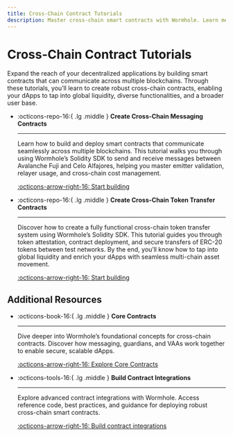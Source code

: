 ```yaml
---
title: Cross-Chain Contract Tutorials
description: Master cross-chain smart contracts with Wormhole. Learn messaging, token transfers, and secure, scalable dApp deployments across blockchains.
---
```


# Cross-Chain Contract Tutorials

Expand the reach of your decentralized applications by building smart contracts that can communicate across multiple blockchains. Through these tutorials, you’ll learn to create robust cross-chain contracts, enabling your dApps to tap into global liquidity, diverse functionalities, and a broader user base.

<div class="grid cards" markdown>

-   :octicons-repo-16:{ .lg .middle } **Create Cross-Chain Messaging Contracts**

    ---

    Learn how to build and deploy smart contracts that communicate seamlessly across multiple blockchains. This tutorial walks you through using Wormhole’s Solidity SDK to send and receive messages between Avalanche Fuji and Celo Alfajores, helping you master emitter validation, relayer usage, and cross-chain cost management.

    [:octicons-arrow-right-16: Start building](/docs/tutorials/by-product/cross-chain-contracts/cross-chain-contracts/)

-   :octicons-repo-16:{ .lg .middle } **Create Cross-Chain Token Transfer Contracts**

    ---

    Discover how to create a fully functional cross-chain token transfer system using Wormhole’s Solidity SDK. This tutorial guides you through token attestation, contract deployment, and secure transfers of ERC-20 tokens between test networks. By the end, you’ll know how to tap into global liquidity and enrich your dApps with seamless multi-chain asset movement.

    [:octicons-arrow-right-16: Start building](/docs/tutorials/by-product/cross-chain-contracts/cross-chain-token-contracts/)

</div>

## Additional Resources

<div class="grid cards" markdown>

-   :octicons-book-16:{ .lg .middle } **Core Contracts**

    ---

    Dive deeper into Wormhole’s foundational concepts for cross-chain contracts. Discover how messaging, guardians, and VAAs work together to enable secure, scalable dApps.


    [:octicons-arrow-right-16: Explore Core Contracts](/docs/learn/infrastructure/core-contracts/)

-   :octicons-tools-16:{ .lg .middle } **Build Contract Integrations**

    ---

    Explore advanced contract integrations with Wormhole. Access reference code, best practices, and guidance for deploying robust cross-chain smart contracts.


    [:octicons-arrow-right-16: Build contract integrations](/docs/build/contract-integrations/)

</div>
